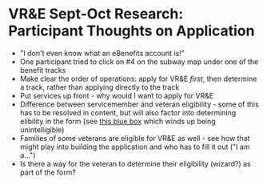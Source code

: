 # VR&E Sept-Oct Research: Participant Thoughts on Application

- "I don't even know what an eBenefits account is!"
- One participant tried to click on #4 on the subway map under one of the benefit tracks
- Make clear the order of operations: apply for VR&E *first*, then determine a track, rather than applying directly to the track
- Put services up front - why would I want to apply for VR&E
- Difference between servicemember and veteran eligibility - some of this has to be resolved in content, but will also factor into determining elibility in the form (see [this blue box](https://vetsgov-pr-6337.herokuapp.com/vocational-rehab-and-employment/eligibility/) which winds up being unintelligible)
- Families of some veterans are eligible for VR&E as well - see how that might play into building the application and who has to fill it out ("I am a...")
- Is there a way for the veteran to determine their eligibility (wizard?) as part of the form?
